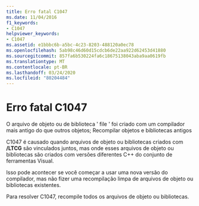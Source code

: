 ```yaml
---
title: Erro fatal C1047
ms.date: 11/04/2016
f1_keywords:
- C1047
helpviewer_keywords:
- C1047
ms.assetid: e1bbbc6b-a5bc-4c23-8203-488120a0ec78
ms.openlocfilehash: 5ab98c46d60d15cdcb6de22aa922d62453d41880
ms.sourcegitcommit: 857fa6b530224fa6c18675138043aba9aa0619fb
ms.translationtype: MT
ms.contentlocale: pt-BR
ms.lasthandoff: 03/24/2020
ms.locfileid: "80204484"
---
```

# <a name="fatal-error-c1047"></a>Erro fatal C1047

O arquivo de objeto ou de biblioteca ' file ' foi criado com um compilador mais antigo do que outros objetos; Recompilar objetos e bibliotecas antigos

C1047 é causado quando arquivos de objeto ou bibliotecas criados com **/LTCG** são vinculados juntos, mas onde esses arquivos de objeto ou bibliotecas são criados com versões diferentes C++ do conjunto de ferramentas Visual.

Isso pode acontecer se você começar a usar uma nova versão do compilador, mas não fizer uma recompilação limpa de arquivos de objeto ou bibliotecas existentes.

Para resolver C1047, recompile todos os arquivos de objeto ou bibliotecas.
